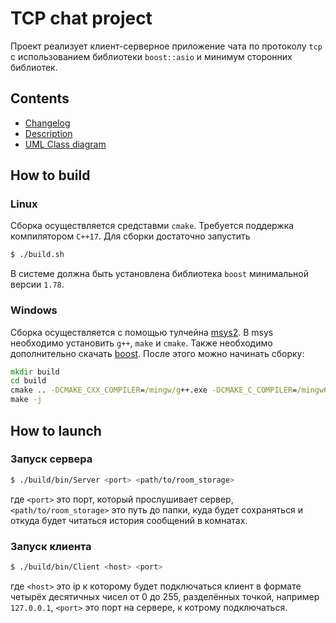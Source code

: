 # TCP chat project

Проект реализует клиент-серверное приложение чата по протоколу `tcp` с использованием библиотеки `boost::asio` и минимум сторонних библиотек.

## Contents

* [Changelog](CHANGELOG.md)
* [Description](DESCRIPTION.md)
* [UML Class diagram](ClassDiagram.svg)

## How to build
### Linux
Сборка осуществляется средставми `cmake`. Требуется поддержка компилятором `C++17`.
Для сборки достаточно запустить
```bash
$ ./build.sh
```
В системе должна быть установлена библиотека `boost` минимальной версии `1.78`.
### Windows
Сборка осуществляется с помощью тулчейна [msys2](https://www.msys2.org/). В msys необходимо установить `g++`, `make` и `cmake`. Также необходимо дополнительно скачать [boost](https://www.boost.org/users/download/). После этого можно начинать сборку:
```cmd
mkdir build
cd build
cmake .. -DCMAKE_CXX_COMPILER=/mingw/g++.exe -DCMAKE_C_COMPILER=/mingw64/gcc.exe -DBOOST_ROOT=/path/to/boost
make -j
```

## How to launch

### Запуск сервера
```bash
$ ./build/bin/Server <port> <path/to/room_storage>
```
где `<port>` это порт, который прослушивает сервер, `<path/to/room_storage>` это путь до папки, куда будет сохраняться и откуда будет читаться история сообщений в комнатах.


### Запуск клиента
```bash
$ ./build/bin/Client <host> <port>
```
где `<host>` это ip к которому будет подключаться клиент в формате четырёх десятичных чисел от 0 до 255, разделённых точкой, например `127.0.0.1`, `<port>` это порт на сервере, к котрому подключаться. 
